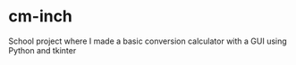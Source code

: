 # cm-inch
School project where I made a basic conversion calculator with a GUI using Python and tkinter
